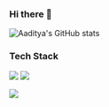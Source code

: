 ### Hi there 👋

![Aaditya's GitHub stats](https://github-readme-stats.vercel.app/api?username=aadityajo&count_private=true)

### Tech Stack

<img src="https://img.shields.io/badge/React-20232A?style=for-the-badge&logo=react&logoColor=61DAFB"/> <img src="https://img.shields.io/badge/Django-092E20?style=for-the-badge&logo=django&logoColor=white"/>

![](https://komarev.com/ghpvc/?username=aadityajo)

<!--
**aadityajo/aadityajo** is a ✨ _special_ ✨ repository because its `README.md` (this file) appears on your GitHub profile.

Here are some ideas to get you started:

- 🔭 I’m currently working on ...
- 🌱 I’m currently learning ...
- 👯 I’m looking to collaborate on ...
- 🤔 I’m looking for help with ...
- 💬 Ask me about ...
- 📫 How to reach me: ...
- 😄 Pronouns: ...
- ⚡ Fun fact: ...
-->
